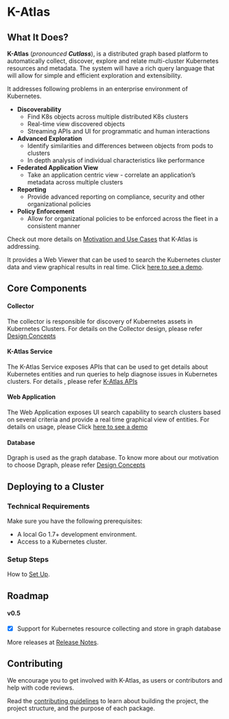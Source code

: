 # K-Atlas

## What It Does?

**K-Atlas** \(_pronounced **Cutlass**_\), is a distributed graph based platform to automatically collect, discover, explore and relate multi-cluster Kubernetes resources and metadata. The system will have a rich query language that will allow for simple and efficient exploration and extensibility.

It addresses following problems in an enterprise environment of Kubernetes.

* **Discoverability**
  * Find K8s objects across multiple distributed K8s clusters
  * Real-time view discovered objects
  * Streaming APIs and UI for programmatic and human interactions
* **Advanced Exploration**
  * Identify similarities and differences between objects from pods to clusters
  * In depth analysis of individual characteristics like performance
* **Federated Application View**
  * Take an application centric view - correlate an application’s metadata across multiple clusters
* **Reporting**
  * Provide advanced reporting on compliance, security and other organizational policies
* **Policy Enforcement**
  * Allow for organizational policies to be enforced across the fleet in a consistent manner

Check out more details on [Motivation and Use Cases](docs/motivation.md) that K-Atlas is addressing.

It provides a Web Viewer that can be used to search the Kubernetes cluster data and view graphical results in real time. Click [here to see a demo](https://www.useloom.com/share/eb97aa1054004be197e3ed732223e689).

## Core Components

#### Collector

The collector is responsible for discovery of Kubernetes assets in Kubernetes Clusters. For details on the  Collector design, please refer [Design Concepts](docs/design-concepts.md)

#### K-Atlas Service

The K-Atlas Service exposes APIs that can be used to get details about Kubernetes entities and run queries to help diagnose issues in Kubernetes clusters. For details , please refer [K-Atlas APIs](docs/rest-apis.md) 

#### Web Application

The Web Application exposes UI search capability to search clusters based on several criteria and provide a real time graphical view of entities. For details on usage, please Click [here to see a demo](https://www.useloom.com/share/eb97aa1054004be197e3ed732223e689)

#### Database

Dgraph is used as the graph database. To know more about our motivation to choose Dgraph, please refer [Design Concepts](docs/design-concepts.md)

## Deploying to a Cluster

### Technical Requirements

Make sure you have the following prerequisites:

* A local Go 1.7+ development environment.
* Access to a Kubernetes cluster.

### Setup Steps

How to [Set Up](docs/installation.md).

## Roadmap

#### v0.5

* [x] Support for Kubernetes resource collecting and store in graph database

More releases at [Release Notes](release.md).

## Contributing

We encourage you to get involved with K-Atlas, as users or contributors and help with code reviews.

Read the [contributing guidelines](docs/contributing.md) to learn about building the project, the project structure, and the purpose of each package. 

